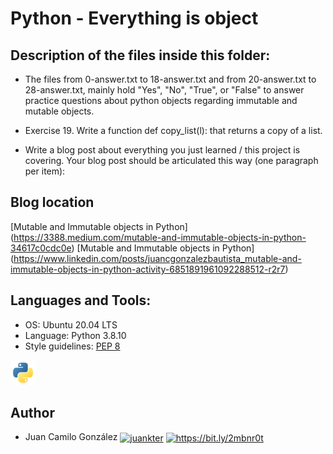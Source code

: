 # Python - Everything is object

## Description of the files inside this folder:

- The files from 0-answer.txt to 18-answer.txt and from 20-answer.txt to 28-answer.txt, mainly hold "Yes", "No", "True", or "False" to answer practice questions about python objects regarding immutable and mutable objects.

- Exercise 19. Write a function def copy_list(l): that returns a copy of a list.

- Write a blog post about everything you just learned / this project is covering. Your blog post should be articulated this way (one paragraph per item):

## Blog location

[Mutable and Immutable objects in Python] (https://3388.medium.com/mutable-and-immutable-objects-in-python-34617c0cdc0e)
[Mutable and Immutable objects in Python] (https://www.linkedin.com/posts/juancgonzalezbautista_mutable-and-immutable-objects-in-python-activity-6851891961092288512-r2r7)

## Languages and Tools:

- OS: Ubuntu 20.04 LTS
- Language: Python 3.8.10
- Style guidelines: [PEP 8](https://www.python.org/dev/peps/pep-0008/)


<p align="left"> <a href="https://www.python.org" target="_blank" rel="noreferrer"> <img src="https://raw.githubusercontent.com/devicons/devicon/master/icons/python/python-original.svg" alt="python" width="40" height="40"/> </a> </p>


## Author

- Juan Camilo González <a href="https://twitter.com/juankter" target="blank"><img align="center" src="https://raw.githubusercontent.com/rahuldkjain/github-profile-readme-generator/master/src/images/icons/Social/twitter.svg" alt="juankter" height="30" width="40" /></a>
<a href="https://bit.ly/2MBNR0t" target="blank"><img align="center" src="https://raw.githubusercontent.com/rahuldkjain/github-profile-readme-generator/master/src/images/icons/Social/linked-in-alt.svg" alt="https://bit.ly/2mbnr0t" height="30" width="40" /></a>



